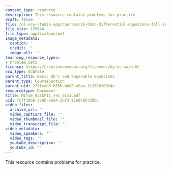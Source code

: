 ```yaml
---
content_type: resource
description: This resource contains problems for practice.
draft: false
file: /ol-ocw-studio-app/courses/18-03sc-differential-equations-fall-2011/fcff18bb3c6bea542bf311e0c66726bc_MIT18_03SCF11_rec_01s1.pdf
file_size: 125644
file_type: application/pdf
image_metadata:
  caption: ''
  credit: ''
  image-alt: ''
learning_resource_types:
- Problem Sets
license: https://creativecommons.org/licenses/by-nc-sa/4.0/
ocw_type: OCWFile
parent_title: Basic DE's and Separable Equations
parent_type: CourseSection
parent_uid: 2f7fcab3-b55b-b888-a9aa-1c209df0024e
resourcetype: Document
title: MIT18_03SCF11_rec_01s1.pdf
uid: fcff18bb-3c6b-ea54-2bf3-11e0c66726bc
video_files:
  archive_url: ''
  video_captions_file: ''
  video_thumbnail_file: ''
  video_transcript_file: ''
video_metadata:
  video_speakers: ''
  video_tags: ''
  youtube_description: ''
  youtube_id: ''
---
```

This resource contains problems for practice.